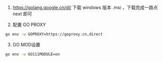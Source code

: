 1. https://golang.google.cn/dl/ 下载 windows 版本 .msi ，下载完成一路点 next 即可

2. 配置 GO PROXY
```bash
go env -w GOPROXY=https://goproxy.cn,direct
```
3. GO MOD设置
```bash
go env -w GO111MODULE=on
```